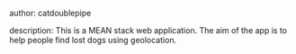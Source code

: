 author:
catdoublepipe

description:
This is a MEAN stack web application. The aim of the app is to help people find lost dogs using geolocation.
